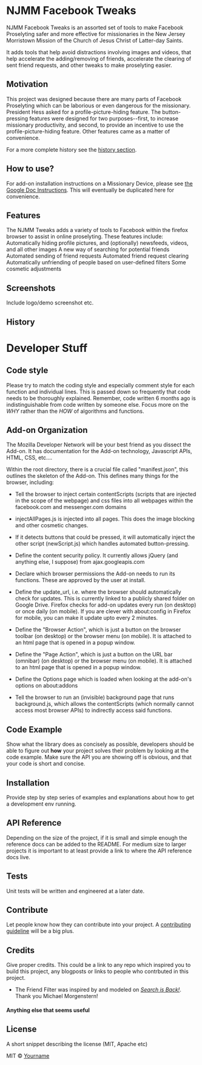 # NJMM Facebook Tweaks

NJMM Facebook Tweaks is an assorted set of tools to make Facebook Proselyting safer and more effective for missionaries in the New Jersey Morristown Mission of the Church of Jesus Christ of Latter-day Saints.

It adds tools that help avoid distractions involving images and videos, that help accelerate the adding/removing of friends, accelerate the clearing of sent friend requests, and other tweaks to make proselyting easier.

## Motivation
This project was designed because there are many parts of Facebook Proselyting which can be laborious or even dangerous for the missionary. President Hess asked for a profile-picture-hiding feature. The button-pressing features were designed for two purposes--first, to increase missionary productivity, and second, to provide an incentive to use the profile-picture-hiding feature. Other features came as a matter of convenience. 

For a more complete history see the [history section](#history).


## How to use?
For add-on installation instructions on a Missionary Device, please see [the Google Doc Instructions](https://docs.google.com/document/d/1kUkHjOrEi5VA7i--fU8NDWsYWsXIjio2my3_EprIk6Q/edit?usp=drivesdk). This will eventually be duplicated here for convenience. 


## Features
The NJMM Tweaks adds a variety of tools to Facebook within the firefox browser to assist in online proselyting. These features include:
Automatically hiding profile pictures, and (optionally) newsfeeds, videos, and all other images
A new way of searching for potential friends
Automated sending of friend requests
Automated friend request clearing
Automatically unfriending of people based on user-defined filters
Some cosmetic adjustments


## Screenshots
Include logo/demo screenshot etc.


## History

# Developer Stuff

## Code style
Please try to match the coding style and especially comment style for each function and individual lines. This is passed down so frequently that code needs to be thoroughly explained. Remember, code written 6 months ago is indistinguishable from code written by someone else. Focus more on the *WHY* rather than the *HOW* of algorithms and functions.

## Add-on Organization

The Mozilla Developer Network will be your best friend as you dissect the Add-on. It has documentation for the Add-on technology, Javascript APIs, HTML, CSS, etc…. 

Within the root directory, there is a crucial file called "manifest.json", this outlines the skeleton of the Add-on. This defines many things for the browser, including:

- Tell the browser to inject certain contentScripts (scripts that are injected in the scope of the webpage) and css files into all webpages within the facebook.com and messenger.com domains

 - injectAllPages.js is injected into all pages. This does the image blocking and other cosmetic changes. 
 
 - If it detects buttons that could be pressed, it will automatically inject the other script (newScript.js) which handles automated button-pressing.
 
- Define the content security policy. It currently allows jQuery (and anything else, I suppose) from ajax.googleapis.com

- Declare which browser permissions the Add-on needs to run its functions. These are approved by the user at install.

- Define the update_url, i.e. where the browser should automatically check for updates. This is currently linked to a publicly shared folder on Google Drive. Firefox checks for add-on updates every run (on desktop) or once daily (on mobile). If you are clever with about:config in Firefox for mobile, you can make it update upto every 2 minutes.

- Define the "Browser Action", which is just a button on the browser toolbar (on desktop) or the browser menu (on mobile). It is attached to an html page that is opened in a popup window.

- Define the "Page Action", which is just a button on the URL bar (omnibar) (on desktop) or the browser menu (on mobile). It is attached to an html page that is opened in a popup window.

- Define the Options page which is loaded when looking at the add-on's options on about:addons

- Tell the browser to run an (invisible) background page that runs background.js, which allows the contentScripts (which normally cannot access most browser APIs) to indirectly access said functions.

## Code Example
Show what the library does as concisely as possible, developers should be able to figure out **how** your project solves their problem by looking at the code example. Make sure the API you are showing off is obvious, and that your code is short and concise.

## Installation
Provide step by step series of examples and explanations about how to get a development env running.

## API Reference

Depending on the size of the project, if it is small and simple enough the reference docs can be added to the README. For medium size to larger projects it is important to at least provide a link to where the API reference docs live.

## Tests
Unit tests will be written and engineered at a later date.


## Contribute
Let people know how they can contribute into your project. A [contributing guideline](https://github.com/zulip/zulip-electron/blob/master/CONTRIBUTING.md) will be a big plus.

## Credits
Give proper credits. This could be a link to any repo which inspired you to build this project, any blogposts or links to people who contrbuted in this project. 

- The Friend Filter was inspired by and modeled on [*Search is Back!*](https://searchisback.com/). Thank you Michael Morgenstern!


#### Anything else that seems useful

## License
A short snippet describing the license (MIT, Apache etc)

MIT © [Yourname]()

